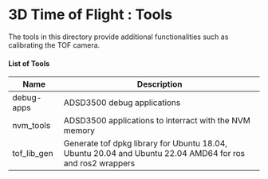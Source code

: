 # 3D Time of Flight : Tools

The tools in this directory provide additional functionalities such as calibrating the TOF camera.

#### List of Tools

| Name | Description |
| --------- | -------------- |
| debug-apps | ADSD3500 debug applications |
| nvm_tools | ADSD3500 applications to interract with the NVM memory |
| tof_lib_gen | Generate tof dpkg library for Ubuntu 18.04, Ubuntu 20.04 and Ubuntu 22.04 AMD64 for ros and ros2 wrappers |
